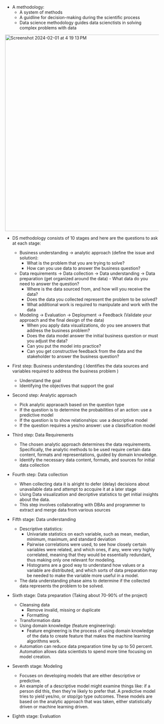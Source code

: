 - A methodology:
	- A system of methods
	- A guidline for decision-making during the scientific process
	- Data science methodology guides data scienctists in solving complex problems with data

<img width="644" alt="Screenshot 2024-02-01 at 4 19 13 PM" src="https://github.com/DuongNg2911/IBM-Data-Science/assets/127082369/7c713688-2c0a-45d8-a516-d996aa45d0f7">

- DS methodology consists of 10 stages and here are the questions to ask at each stage:
	- Business understanding -> analytic approach (define the issue and solution):
 		- What is the problem that you are trying to solve?
	 	- How can you use data to answer the business question?
  - Data requirements -> Data collection -> Data understanding -> Data preparation (get organized around the data)
		- What data do you need to answer the question?
    - Where is the data sourced from, and how will you receive the data?
    - Does the data you collected represent the problem to be solved?
    - What additional work is required to manipulate and work with the data
  - Modeling -> Evaluation -> Deployment -> Feedback (Validate your approach and the final design of the data)
  	- When you apply data visualizations, do you see answers that address the business problem?
   	- Does the data model answer the initial business question or must you adjust the data?
    - Can you put the model into practice?
    - Can you get constructive feedback from the data and the stakeholder to answer the business question?

- First step: Business understanding ( Identifies the data sources and variables required to address the business problem )
  - Understand the goal
  - Identifying the objectives that support the goal

- Second step: Analytic approach
	- Pick analytic appraoach based on the question type
   	- If the question is to determine the probabilities of an action: use a predictive model
   	- If the question is to show relationships: use a descriptive model
   	- If the question requires a yes/no answer: use a classification model
  
- Third step: Data Requirements
	- The chosen analytic approach determines the data requirements. Specifically, the analytic methods to be used require certain data content, formats and representations, guided by domain knowledge.
	- Identify the necessary data content, formats, and sources for initial data collection
 
- Fourth step: Data collection
	- When collecting data it is alright to defer (delay) decisions about unavailable data and attempt to accquire it at a later stage
	- Using Data visualization and decriptive statistics to get initial insights about the data.
 	- This step involves collaborating with DBAs and programmer to extract and merge data from various sources

- Fifth stage: Data understanding
	- Descriptive statistics:
 		- Univariate statistics on each variable, such as mean, median, minimum, maximum, and standard deviation
   		- Pairwise correlations were used, to see how closely certain variables were related, and which ones, if any, were very highly correlated, meaning that they would be essentially redundant, thus making only one relevant for modeling. 
		-  Histograms are a good way to understand how values or a variable are distributed, and which sorts of data preparation may be needed to make the variable more useful in a model.
	- The data understanding phase aims to determine if the collected data represents the problem to be solved.

- Sixth stage: Data preparation (Taking about 70-90% of the project)
	- Cleansing data
   		- Remove invalid, missing or duplicate
  		- Formatting 
   	- Transformation data
   	- Using domain knowledge (feature engineering):
   	  	- Feature engineering is the process of using domain knowledge of the data to create feature that makes the machine learning algorithms work.
   	-  Automation can reduce data preparation time by up to 50 percent. Automation allows data scientists to spend more time focusing on model creation.

- Seventh stage: Modeling
	- Focuses on developing models that are either descriptive or predictive.
	- An example of a descriptive model might examine things like: if a person did this, then they're likely to prefer that. A predictive model tries to yield yes/no, or stop/go type outcomes. These models are based on the analytic approach that was taken, either statistically driven or machine learning driven.

- Eighth stage: Evaluation 
